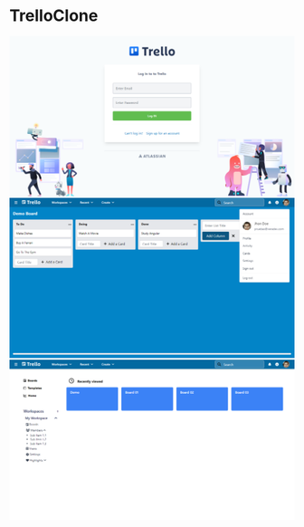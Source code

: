 # TrelloClone
![](previews/preview-03.png)
![](previews/preview-01.png)
![](previews/preview-02.png)
